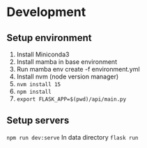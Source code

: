 # Development

## Setup environment
1. Install Miniconda3
1. Install mamba in base environment
1. Run mamba env create -f environment.yml
1. Install nvm (node version manager)
1. `nvm install 15`
1. `npm install`
1. `export FLASK_APP=$(pwd)/api/main.py`

## Setup servers
`npm run dev:serve`
In data directory `flask run` 